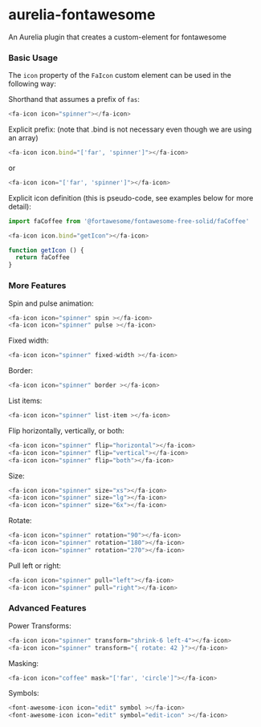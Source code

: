 # aurelia-fontawesome
An Aurelia plugin that creates a custom-element for fontawesome


### Basic Usage

The `icon` property of the `FaIcon` custom element can be used in the following way:

Shorthand that assumes a prefix of `fas`:

```javascript
<fa-icon icon="spinner"></fa-icon>
```

Explicit prefix: (note that .bind is not necessary even though we are using an array)

```javascript
<fa-icon icon.bind="['far', 'spinner']"></fa-icon>
```
or
```javascript
<fa-icon icon="['far', 'spinner']"></fa-icon>
```




Explicit icon definition (this is pseudo-code, see examples below for more detail):

```javascript
import faCoffee from '@fortawesome/fontawesome-free-solid/faCoffee'

<fa-icon icon.bind="getIcon"></fa-icon>

function getIcon () {
  return faCoffee
}
```

### More Features

Spin and pulse animation:

```javascript
<fa-icon icon="spinner" spin ></fa-icon>
<fa-icon icon="spinner" pulse ></fa-icon>
```

Fixed width:

```javascript
<fa-icon icon="spinner" fixed-width ></fa-icon>
```

Border:

```javascript
<fa-icon icon="spinner" border ></fa-icon>
```

List items:

```javascript
<fa-icon icon="spinner" list-item ></fa-icon>
```

Flip horizontally, vertically, or both:

```javascript
<fa-icon icon="spinner" flip="horizontal"></fa-icon>
<fa-icon icon="spinner" flip="vertical"></fa-icon>
<fa-icon icon="spinner" flip="both"></fa-icon>
```

Size:

```javascript
<fa-icon icon="spinner" size="xs"></fa-icon>
<fa-icon icon="spinner" size="lg"></fa-icon>
<fa-icon icon="spinner" size="6x"></fa-icon>
```

Rotate:

```javascript
<fa-icon icon="spinner" rotation="90"></fa-icon>
<fa-icon icon="spinner" rotation="180"></fa-icon>
<fa-icon icon="spinner" rotation="270"></fa-icon>
```

Pull left or right:

```javascript
<fa-icon icon="spinner" pull="left"></fa-icon>
<fa-icon icon="spinner" pull="right"></fa-icon>
```

### Advanced Features

Power Transforms:

```javascript
<fa-icon icon="spinner" transform="shrink-6 left-4"></fa-icon>
<fa-icon icon="spinner" transform="{ rotate: 42 }"></fa-icon>
```

Masking:

```javascript
<fa-icon icon="coffee" mask="['far', 'circle']"></fa-icon>
```

Symbols:

```javascript
<font-awesome-icon icon="edit" symbol ></fa-icon>
<font-awesome-icon icon="edit" symbol="edit-icon" ></fa-icon>
```
